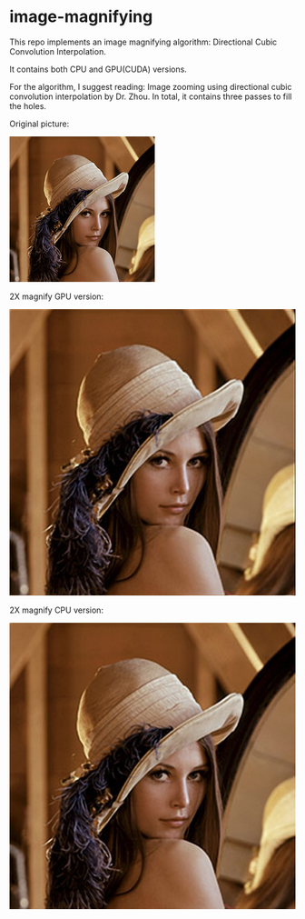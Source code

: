 # image-magnifying
This repo implements an image magnifying algorithm: Directional Cubic Convolution Interpolation.

It contains both CPU and GPU(CUDA) versions.

For the algorithm, I suggest reading: Image zooming using directional cubic convolution interpolation by Dr. Zhou.
In total, it contains three passes to fill the holes.

Original picture:

![alt text](lena.jpg)

2X magnify GPU version:

![alt text](lena3.jpg)

2X magnify CPU version:

![alt text](lena2.jpg)

